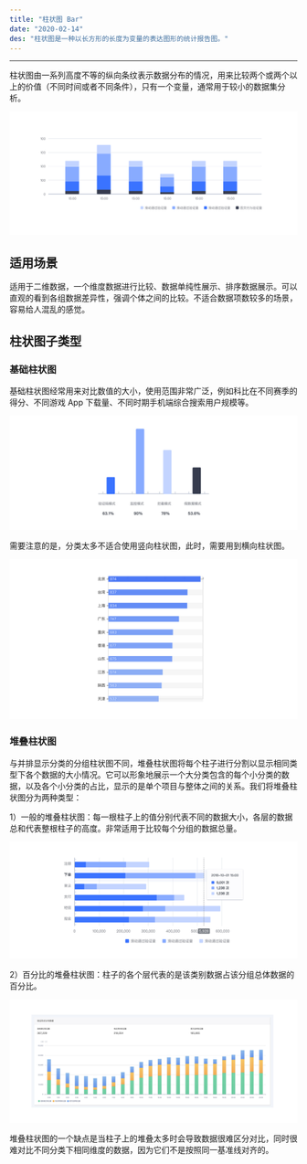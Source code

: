 ```yaml
---
title: "柱状图 Bar"
date: "2020-02-14"
des: "柱状图是一种以长方形的长度为变量的表达图形的统计报告图。"
---
```


---

柱状图由一系列高度不等的纵向条纹表示数据分布的情况，用来比较两个或两个以上的价值（不同时间或者不同条件），只有一个变量，通常用于较小的数据集分析。

![bar-1](bar-1.jpg)

## 适用场景

适用于二维数据，一个维度数据进行比较、数据单纯性展示、排序数据展示。可以直观的看到各组数据差异性，强调个体之间的比较。不适合数据项数较多的场景，容易给人混乱的感觉。

## 柱状图子类型

### 基础柱状图

基础柱状图经常用来对比数值的大小，使用范围非常广泛，例如科比在不同赛季的得分、不同游戏 App 下载量、不同时期手机端综合搜索用户规模等。

![bar-2](bar-2.jpg)

需要注意的是，分类太多不适合使用竖向柱状图，此时，需要用到横向柱状图。

![bar-3](bar-3.jpg)

### 堆叠柱状图

与并排显示分类的分组柱状图不同，堆叠柱状图将每个柱子进行分割以显示相同类型下各个数据的大小情况。它可以形象地展示一个大分类包含的每个小分类的数据，以及各个小分类的占比，显示的是单个项目与整体之间的关系。我们将堆叠柱状图分为两种类型：

1）一般的堆叠柱状图：每一根柱子上的值分别代表不同的数据大小，各层的数据总和代表整根柱子的高度。非常适用于比较每个分组的数据总量。

![bar-4](bar-4.jpg)

2）百分比的堆叠柱状图：柱子的各个层代表的是该类别数据占该分组总体数据的百分比。

![bar-5](bar-5.jpg)

堆叠柱状图的一个缺点是当柱子上的堆叠太多时会导致数据很难区分对比，同时很难对比不同分类下相同维度的数据，因为它们不是按照同一基准线对齐的。
